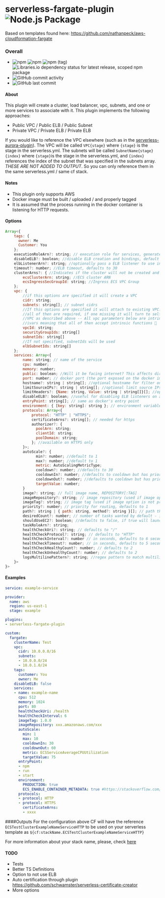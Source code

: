 # serverless-fargate-plugin ![Node.js Package](https://github.com/ikon-integration/serverless-fargate-plugin/workflows/Node.js%20Package/badge.svg)

Based on templates found here: https://github.com/nathanpeck/aws-cloudformation-fargate

### Overall

- ![npm](https://img.shields.io/npm/dy/@ikonintegration/serverless-fargate-plugin) ![npm](https://img.shields.io/npm/v/@ikonintegration/serverless-fargate-plugin) ![npm (tag)](https://img.shields.io/npm/v/@ikonintegration/serverless-fargate-plugin/latest) ![Libraries.io dependency status for latest release, scoped npm package](https://img.shields.io/librariesio/release/npm/@ikonintegration/serverless-fargate-plugin)
- ![GitHub commit activity](http://sprice.redirectme.net:8555/github/commit-activity/m/ikon-integration/serverless-fargate-plugin)
- ![GitHub last commit](http://sprice.redirectme.net:8555/github/last-commit/ikon-integration/serverless-fargate-plugin)

#### About
This plugin will create a cluster, load balancer, vpc, subnets, and one or more services to associate with it. This plugin implements the following approaches:

- Public VPC / Public ELB / Public Subnet 
- Private VPC / Private ELB / Private ELB

If you would like to reference the VPC elsewhere (such as in the [serverless-aurora-plugin](https://github.com/honerlaw/serverless-aurora-plugin)). The VPC will be called `VPC{stage}` where `{stage}` is the stage in the serverless.yml. The subnets will be called `SubnetName{stage}{index}` where `{stage}`is the stage in the serverless.yml, and `{index}` references the index of the subnet that was specified in the subnets array. *THESE ARE NOT ADDED TO OUTPUT*. So you can only reference them in the same serverless.yml / same cf stack.

#### Notes
- This plugin only supports AWS
- Docker image must be built / uploaded / and properly tagged
- It is assumed that the process running in the docker container is listening for HTTP requests.

#### Options
```javascript
Array<{
    tags: {
      owner: Me
      Customer: You
    };
    executionRoleArn?: string; // execution role for services, generated if not specified
    disableELB?: boolean; //disable ELB creation and bindings, default to false. Usefull for long running processes
    elbListenerArn?: string; //optionally pass a ELB listener to use instead of create an ELB + listener -- carefull with ports, they must be the same pf the listener
    timeout?: number; //ELB timeout, defaults to 30
    clusterArns?: { //Indicates if the cluster will not be created and an shared ECS cluster should be used instead
        ecsClusterArn: string; //ECS cluster ARN
        ecsIngressSecGroupId: string; //Ingress ECS VPC Group 
    };
    vpc: {
        //if this options are specified it will create a VPC
        cidr: string;
        subnets: string[]; // subnet cidrs
        //If this options are specified it will attach to existing VPC.
        //all of then are required, if one missing it will turn to self-created 
        //VPC as described above -- All vpc parameters below are intrinsic safe 
        //ivars meaning that all of then accept intrinsic functions 💪
        vpcId: string;
        securityGroupIds: string[]
        subnetIds: string[]
        //If not specified, subnetIds will be used
        elbSubnetIds: string[]
    };
    services: Array<{
        name: string; // name of the service
        cpu: number;
        memory: number;
        public: boolean; //Will it be facing internet? This affects directly what security groups will be auto created
        port: number; // docker port (the port exposed on the docker image) - if not specified random port will be used (usefull for EC2 task types or busy private subnets where new services (and **re-deployments**) are allowed to have random listener ports)
        hostname?: string | string[]; //optional hostname for filter on ELB 
        limitSourceIPs?: string | string[]; //optional limit source IPs on ELB (only request made by the specified source IPs are allowed)
        limitHeaders?: {Name: string, Value: string | string[]}[]; //optional limit headers on ELB (only requests made with the specified headers are allowed)
        disableELB?: boolean; //useful for disabling ELB listeners on a cluster that has ELB and more tasks with ELB enabled
        entryPoint: string[]; // same as docker's entry point
        environment: { [key: string]: string }; // environment variables passed to docker container
        protocols: Array<{
            protocol: "HTTP" | "HTTPS";
            certificateArns?: string[]; // needed for https
            authorizer?: {
              poolArn: string;
              clientId: string;
              poolDomain: string;
            }; //available on HTTPS only
        }>;
        autoScale?: {
              min?: number; //default to 1
              max?: number; //default to 1
              metric: AutoScalingMetricType;
              cooldown?: number; //defaults to 30
              cooldownIn?: number; //defaults to cooldown but has priority over it
              cooldownOut?: number; //defaults to cooldown but has priority over it
              targetValue: number;
        }
        image?: string; // full image name, REPOSITORY[:TAG]
        imageRepository?: string; // image repository (used if image option is not provided)
        imageTag?: string; // image tag (used if image option is not provided)
        priority?: number; // priority for routing, defaults to 1
        path?: string | { path: string, method?: string }[]; // path the LB should send traffic to, defaults '*' (everything) - keyword 'ANY' is allowed on method
        desiredCount?: number; // number of tasks wanted by default - if not specified defaults to 1
        shouldUseEC2?: boolean; //defaults to false, if true will launch task into EC2
        taskRoleArn?: string;
        healthCheckUri?: string; // defaults to "/"
        healthCheckProtocol?: string; // defaults to "HTTP"
        healthCheckInterval?: number // in seconds, defaults to 6 seconds
        healthCheckTimeout?: number; // in seconds, defaults to 5 seconds
        healthCheckHealthyCount?: number; // defaults to 2
        healthCheckUnhealthyCount?: number; // defaults to 2
        logsMultilinePattern?: string; //regex pattern to match multiline logs (useful for js objects for example)
    }>
}>
```

#### Examples
```yaml
service: example-service

provider:
  name: aws
  region: us-east-1
  stage: example

plugins:
- serverless-fargate-plugin

custom:
  fargate:
    clusterName: Test
    vpc:
      cidr: 10.0.0.0/16
      subnets:
      - 10.0.0.0/24
      - 10.0.1.0/24
    tags:
      customer: You
      owner: Me
    disableELB: false
    services:
    - name: example-name
      cpu: 512
      memory: 1024
      port: 80
      healthCheckUri: /health
      healthCheckInterval: 6
      imageTag: 1.0.0
      imageRepository: xxx.amazonaws.com/xxx
      autoScale:
        min: 1
        max: 10
        cooldownIn: 30
        cooldownOut: 60
        metric: ECSServiceAverageCPUUtilization
        targetValue: 75
      entryPoint:
      - npm
      - run
      - start
      environment:
        PRODUCTION: true
        ECS_ENABLE_CONTAINER_METADATA: true #https://stackoverflow.com/questions/48819809/how-to-get-task-id-from-within-ecs-container
      protocols:
      - protocol: HTTP
      - protocol: HTTPS
        certificateArns:
        - xxxx

```

####Outputs
  For the configuration above CF will have the reference `ECSTestClusterExampleNameServiceHTTP` to be used on your serverless template as `${cf:stackName.ECSTestClusterExampleNameServiceHTTP}`

  For more information about your stack name, please, check [here][1] 
  
  [1]: https://serverless.com/framework/docs/providers/aws/guide/variables#reference-cloudformation-outputs
  
#### TODO
- Tests
- Better TS Definitions
- Option to not use ELB
- Auto certification through plugin https://github.com/schwamster/serverless-certificate-creator
- More options
